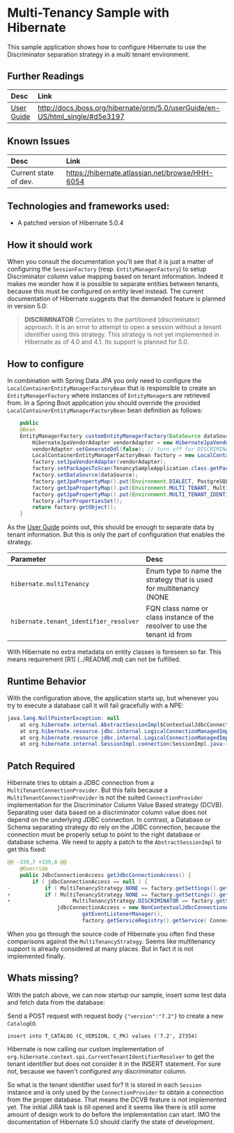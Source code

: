Multi-Tenancy Sample with Hibernate
=====================

This sample application shows how to configure Hibernate to use the Discriminator separation strategy in a multi tenant
environment.

## Further Readings

| Desc | Link |
|:---- |:---- |
| [User Guide][UG] | http://docs.jboss.org/hibernate/orm/5.0/userGuide/en-US/html_single/#d5e3197 |

## Known Issues

| Desc | Link |
|:---- |:---- |
| Current state of dev. | https://hibernate.atlassian.net/browse/HHH-6054 |

## Technologies and frameworks used:

- A patched version of Hibernate 5.0.4

## How it should work

When you consult the documentation you'll see that it is just a matter of configuring the `SessionFactory`
(resp. `EntityManagerFactory`) to setup Discriminator column value mapping based on tenant information. Indeed it makes
me wonder how it is possible to separate entities between tenants, because this must be configured on entity level instead.
The current documentation of Hibernate suggests that the demanded feature is planned in version 5.0:

> **DISCRIMINATOR**
  Correlates to the partitioned (discriminator) approach. It is an error to attempt to open a session without a tenant
  identifier using this strategy. This strategy is not yet implemented in Hibernate as of 4.0 and 4.1. Its support is planned
  for 5.0.

## How to configure

In combination with Spring Data JPA you only need to configure the `LocalContainerEntityManagerFactoryBean` that is
responsible to create an `EntityManagerFactory` where instances of `EntityManager`s are retrieved from. In a Spring Boot
application you should override the provided `LocalContainerEntityManagerFactoryBean` bean definition as follows:

```java
    public
    @Bean
    EntityManagerFactory customEntityManagerFactory(DataSource dataSource) {
        HibernateJpaVendorAdapter vendorAdapter = new HibernateJpaVendorAdapter();
        vendorAdapter.setGenerateDdl(false); // turn off for DISCRIMINATOR strategy!
        LocalContainerEntityManagerFactoryBean factory = new LocalContainerEntityManagerFactoryBean();
        factory.setJpaVendorAdapter(vendorAdapter);
        factory.setPackagesToScan(TenancySampleApplication.class.getPackage().getName());
        factory.setDataSource(dataSource);
        factory.getJpaPropertyMap().put(Environment.DIALECT, PostgreSQL9Dialect.class.getName());
        factory.getJpaPropertyMap().put(Environment.MULTI_TENANT, MultiTenancyStrategy.DISCRIMINATOR);
        factory.getJpaPropertyMap().put(Environment.MULTI_TENANT_IDENTIFIER_RESOLVER, new TenantHolder());
        factory.afterPropertiesSet();
        return factory.getObject();
    }
```

As the [User Guide][UG] points out, this should be enough to separate data by tenant information. But this is only the
part of configuration that enables the strategy.

| Parameter | Desc |
|:---- |:---- |
| `hibernate.multiTenancy` | Enum type to name the strategy that is used for multitenancy (NONE|SCHEMA|DATABASE|**DISCRIMINATOR**) |
| `hibernate.tenant_identifier_resolver` | FQN class name or class instance of the resolver to use the tenant id from |

With Hibernate no extra metadata on entity classes is foreseen so far. This means requirement [R1] (../README.md) can
not be fulfilled.

## Runtime Behavior

With the configuration above, the application starts up, but whenever you try to execute a database call it will fail
gracefully with a NPE:

```java
java.lang.NullPointerException: null
	at org.hibernate.internal.AbstractSessionImpl$ContextualJdbcConnectionAccess.obtainConnection(AbstractSessionImpl.java:425) ~[hibernate-core-5.0.4.Final.jar:5.0.4.Final]
	at org.hibernate.resource.jdbc.internal.LogicalConnectionManagedImpl.acquireConnectionIfNeeded(LogicalConnectionManagedImpl.java:87) ~[hibernate-core-5.0.4.Final.jar:5.0.4.Final]
	at org.hibernate.resource.jdbc.internal.LogicalConnectionManagedImpl.getPhysicalConnection(LogicalConnectionManagedImpl.java:112) ~[hibernate-core-5.0.4.Final.jar:5.0.4.Final]
	at org.hibernate.internal.SessionImpl.connection(SessionImpl.java:488) ~[hibernate-core-5.0.4.Final.jar:5.0.4.Final]
```

## Patch Required

Hibernate tries to obtain a JDBC connection from a `MultiTenantConnectionProvider`. But this fails because a
`MultiTenantConnectionProvider` is not the suited `ConnectionProvider` implementation for the Discriminator Column Value
Based strategy (DCVB). Separating user data based on a discriminator column value does not depend on the underlying JDBC
connection. In contrast, a Database or Schema separating strategy do rely on the JDBC connection, because the connection
must be properly setup to point to the right database or database schema. We need to apply a patch to the
`AbstractSessionImpl` to get this fixed:

```java
@@ -339,7 +339,8 @@
 	@Override
 	public JdbcConnectionAccess getJdbcConnectionAccess() {
 		if ( jdbcConnectionAccess == null ) {
-			if ( MultiTenancyStrategy.NONE == factory.getSettings().getMultiTenancyStrategy() ) {
+			if ( MultiTenancyStrategy.NONE == factory.getSettings().getMultiTenancyStrategy() ||
+                    MultiTenancyStrategy.DISCRIMINATOR == factory.getSettings().getMultiTenancyStrategy()) {
 				jdbcConnectionAccess = new NonContextualJdbcConnectionAccess(
 						getEventListenerManager(),
 						factory.getServiceRegistry().getService( ConnectionProvider.class )
```

When you go through the source code of Hibernate you often find these comparisons against the `MultiTenancyStrategy`.
Seems like multitenancy support is already considered at many places. But in fact it is not implemented finally.

## Whats missing?

With the patch above, we can now startup our sample, insert some test data and fetch data from the database:

Send a POST request with request body `{"version":"7.2"}` to create a new `CatalogEO`.
```
insert into T_CATALOG (C_VERSION, C_PK) values ('7.2', 27354)
```
Hibernate is now calling our custom implementation of `org.hibernate.context.spi.CurrentTenantIdentifierResolver` to
get the tenant identifier but does not consider it in the INSERT statement. For sure not, because we haven't
configured any discriminator column.

So what is the tenant identifier used for? It is stored in each `Session` instance and is only used by the
`ConnectionProvider` to obtain a connection from the proper database. That means the DCVB feature is not implemented
yet. The initial JIRA task is till opened and it seems like there is still some amount of design work to do before the
implementation can start. IMO the documentation of Hibernate 5.0 should clarify the state of development.

[UG]: http://docs.jboss.org/hibernate/orm/5.0/userGuide/en-US/html_single/#d5e3197  "Hibernate.org User Guide"